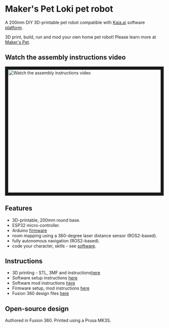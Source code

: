 # Maker's Pet Loki pet robot

A 200mm DIY 3D-printable pet robot compatible with [Kaia.ai](https://kaia.ai) software [platform](https://github.com/kaiaai/).

3D print, build, run and mod your own home pet robot! Please learn more at [Maker's Pet](https://makerspet.com).

## Watch the assembly instructions video
<a href="http://www.youtube.com/watch?feature=player_embedded&v=WPB2B1DPf_s" target="_blank">
 <img src="http://img.youtube.com/vi/WPB2B1DPf_s/maxresdefault.jpg" alt="Watch the assembly instructions video" width="720" height="405" border="10" />
</a>

## Features
- 3D-printable, 200mm round base.
- ESP32 micro-controller.
- Arduino [firmware](https://github.com/makerspet/makerspet_loki/firmware)
- room mapping using a 360-degree laser distance sensor (ROS2-based).
- fully autonomous navigation (ROS2-based).
- code your character, skills - see [software](https://kaia.ai).

## Instructions
- 3D printing - STL, 3MF and instructions[here](https://github.com/makerspet/makerspet_loki/hardware/)
- Software setup instructions [here](https://github.com/makerspet/makerspet_loki/config)
- Software mod instructions [here](https://github.com/makerspet/makerspet_loki/urdf)
- Firmware setup, mod instructions [here](https://github.com/makerspet/makerspet_loki/firmware/)
- Fusion 360 design files [here](https://github.com/makerspet/makerspet_loki/hardware/fusion360)

## Open-source design
Authored in Fusion 360. Printed using a Prusa MK3S.
